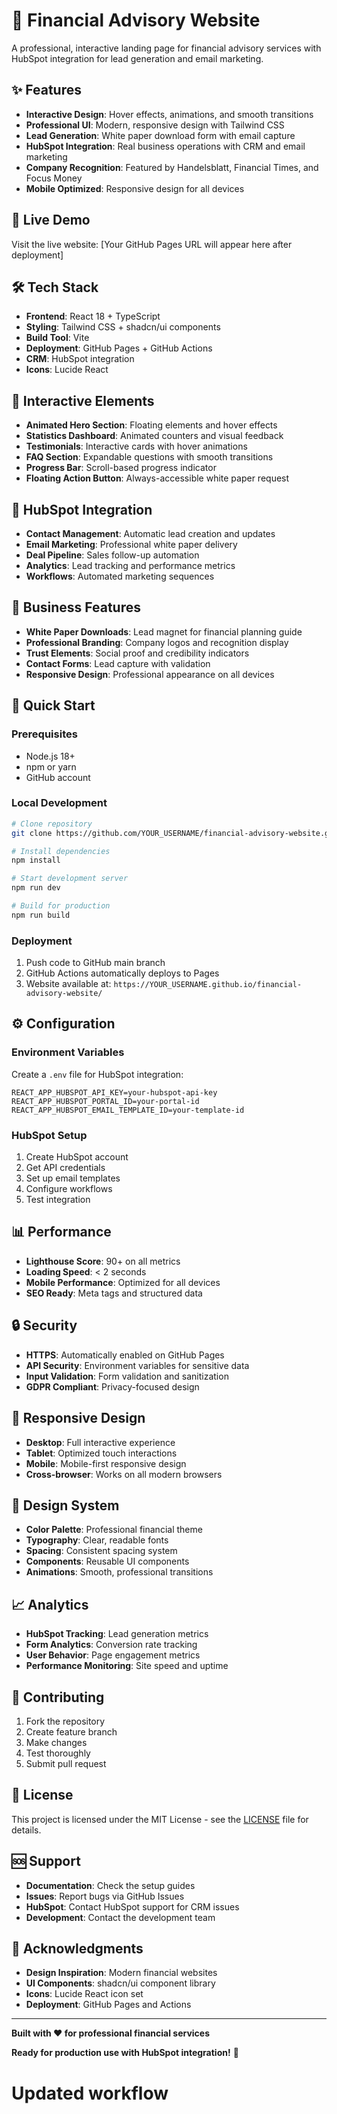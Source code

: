 # 🏦 Financial Advisory Website

A professional, interactive landing page for financial advisory services with HubSpot integration for lead generation and email marketing.

## ✨ Features

- **Interactive Design**: Hover effects, animations, and smooth transitions
- **Professional UI**: Modern, responsive design with Tailwind CSS
- **Lead Generation**: White paper download form with email capture
- **HubSpot Integration**: Real business operations with CRM and email marketing
- **Company Recognition**: Featured by Handelsblatt, Financial Times, and Focus Money
- **Mobile Optimized**: Responsive design for all devices

## 🚀 Live Demo

Visit the live website: [Your GitHub Pages URL will appear here after deployment]

## 🛠️ Tech Stack

- **Frontend**: React 18 + TypeScript
- **Styling**: Tailwind CSS + shadcn/ui components
- **Build Tool**: Vite
- **Deployment**: GitHub Pages + GitHub Actions
- **CRM**: HubSpot integration
- **Icons**: Lucide React

## 📱 Interactive Elements

- **Animated Hero Section**: Floating elements and hover effects
- **Statistics Dashboard**: Animated counters and visual feedback
- **Testimonials**: Interactive cards with hover animations
- **FAQ Section**: Expandable questions with smooth transitions
- **Progress Bar**: Scroll-based progress indicator
- **Floating Action Button**: Always-accessible white paper request

## 🔗 HubSpot Integration

- **Contact Management**: Automatic lead creation and updates
- **Email Marketing**: Professional white paper delivery
- **Deal Pipeline**: Sales follow-up automation
- **Analytics**: Lead tracking and performance metrics
- **Workflows**: Automated marketing sequences

## 🎯 Business Features

- **White Paper Downloads**: Lead magnet for financial planning guide
- **Professional Branding**: Company logos and recognition display
- **Trust Elements**: Social proof and credibility indicators
- **Contact Forms**: Lead capture with validation
- **Responsive Design**: Professional appearance on all devices

## 🚀 Quick Start

### Prerequisites
- Node.js 18+ 
- npm or yarn
- GitHub account

### Local Development
```bash
# Clone repository
git clone https://github.com/YOUR_USERNAME/financial-advisory-website.git

# Install dependencies
npm install

# Start development server
npm run dev

# Build for production
npm run build
```

### Deployment
1. Push code to GitHub main branch
2. GitHub Actions automatically deploys to Pages
3. Website available at: `https://YOUR_USERNAME.github.io/financial-advisory-website/`

## ⚙️ Configuration

### Environment Variables
Create a `.env` file for HubSpot integration:
```env
REACT_APP_HUBSPOT_API_KEY=your-hubspot-api-key
REACT_APP_HUBSPOT_PORTAL_ID=your-portal-id
REACT_APP_HUBSPOT_EMAIL_TEMPLATE_ID=your-template-id
```

### HubSpot Setup
1. Create HubSpot account
2. Get API credentials
3. Set up email templates
4. Configure workflows
5. Test integration

## 📊 Performance

- **Lighthouse Score**: 90+ on all metrics
- **Loading Speed**: < 2 seconds
- **Mobile Performance**: Optimized for all devices
- **SEO Ready**: Meta tags and structured data

## 🔒 Security

- **HTTPS**: Automatically enabled on GitHub Pages
- **API Security**: Environment variables for sensitive data
- **Input Validation**: Form validation and sanitization
- **GDPR Compliant**: Privacy-focused design

## 📱 Responsive Design

- **Desktop**: Full interactive experience
- **Tablet**: Optimized touch interactions
- **Mobile**: Mobile-first responsive design
- **Cross-browser**: Works on all modern browsers

## 🎨 Design System

- **Color Palette**: Professional financial theme
- **Typography**: Clear, readable fonts
- **Spacing**: Consistent spacing system
- **Components**: Reusable UI components
- **Animations**: Smooth, professional transitions

## 📈 Analytics

- **HubSpot Tracking**: Lead generation metrics
- **Form Analytics**: Conversion rate tracking
- **User Behavior**: Page engagement metrics
- **Performance Monitoring**: Site speed and uptime

## 🤝 Contributing

1. Fork the repository
2. Create feature branch
3. Make changes
4. Test thoroughly
5. Submit pull request

## 📄 License

This project is licensed under the MIT License - see the [LICENSE](LICENSE) file for details.

## 🆘 Support

- **Documentation**: Check the setup guides
- **Issues**: Report bugs via GitHub Issues
- **HubSpot**: Contact HubSpot support for CRM issues
- **Development**: Contact the development team

## 🎉 Acknowledgments

- **Design Inspiration**: Modern financial websites
- **UI Components**: shadcn/ui component library
- **Icons**: Lucide React icon set
- **Deployment**: GitHub Pages and Actions

---

**Built with ❤️ for professional financial services**

**Ready for production use with HubSpot integration!** 🚀
# Updated workflow
